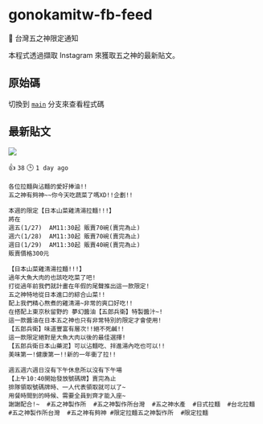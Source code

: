 # gonokamitw-fb-feed
🍜 台灣五之神限定通知

本程式透過擷取 Instagram 來獲取五之神的最新貼文。
## 原始碼
切換到 [`main`](https://github.com/gnehs/gonokamitw-feed/tree/main) 分支來查看程式碼

## 最新貼文
![](https://github.com/gnehs/gonokamitw-feed/blob/gh-pages/imgs/e5391fc3.jpeg?raw=true)

👍 `38` 🕒 `1 day ago`

```
各位拉麵與沾麵的愛好捧油!!
五之神有夠神~~你今天吃蔬菜了嗎XD!!企劃!!

本週的限定【日本山菜雞清湯拉麵!!!】
將在
週五(1/27)  AM11:30起 販賣70碗(賣完為止)
週六(1/28)  AM11:30起 販賣70碗(賣完為止)
週日(1/29)  AM11:30起 販賣40碗(賣完為止)
販賣價格300元

【日本山菜雞清湯拉麵!!!】
過年大魚大肉的也該吃吃菜了吧!
打從過年前我們就計畫在年假的尾聲推出這一款限定!
五之神特地從日本進口的綜合山菜!!
配上我們精心熬煮的雞清湯~非常的爽口好吃!!
在搭配上東京秋留野的 夢幻醬油【五郎兵衛】特製醬汁~!
這一款醬油在日本五之神也只有非常特別的限定才會使用!
【五郎兵衛】味道豐富有層次!!絕不死鹹!!
這一款限定絕對是大魚大肉以後的最佳選擇!
【五郎兵衛日本山藥泥】可以沾麵吃、拌進湯內吃也可以!!
美味第一!健康第一!!新的一年衝了拉!!

週五週六週日沒有下午休息所以沒有下午場
【上午10:40開始發放號碼牌】賣完為止
排隊領取號碼牌時、一人代表領取就可以了~
用餐時間到的時候、需要全員到齊才能入座~
謝謝配合!~  #五之神製作所  #五之神製作所台灣  #五之神水產  #日式拉麵  #台北拉麵  #五之神製作所台灣  #五之神有夠神 #限定拉麵五之神製作所  #限定拉麵
```
